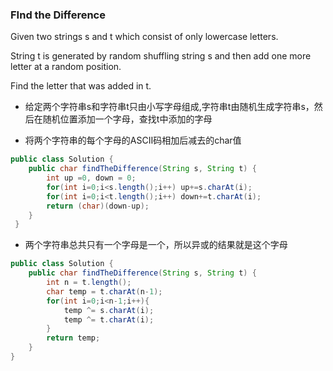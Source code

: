 ### FInd the Difference

Given two strings s and t which consist of only lowercase letters.

String t is generated by random shuffling string s and then add one more letter at a random position.

Find the letter that was added in t.

* 给定两个字符串s和字符串t只由小写字母组成,字符串t由随机生成字符串s，然后在随机位置添加一个字母，查找t中添加的字母

* 将两个字符串的每个字母的ASCII码相加后减去的char值
``` java
public class Solution {
    public char findTheDifference(String s, String t) {
        int up =0, down = 0;
        for(int i=0;i<s.length();i++) up+=s.charAt(i);
        for(int i=0;i<t.length();i++) down+=t.charAt(i);
        return (char)(down-up);
    }
 }
```
* 两个字符串总共只有一个字母是一个，所以异或的结果就是这个字母
``` java
public class Solution {
    public char findTheDifference(String s, String t) {
        int n = t.length();
        char temp = t.charAt(n-1);
        for(int i=0;i<n-1;i++){
            temp ^= s.charAt(i);
            temp ^= t.charAt(i);
        }
        return temp;
    }
}
```
